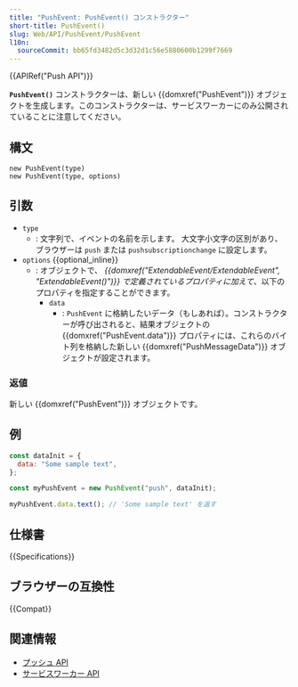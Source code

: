 ```yaml
---
title: "PushEvent: PushEvent() コンストラクター"
short-title: PushEvent()
slug: Web/API/PushEvent/PushEvent
l10n:
  sourceCommit: bb65fd3482d5c3d32d1c56e5880600b1299f7669
---
```


{{APIRef("Push API")}}

**`PushEvent()`** コンストラクターは、新しい {{domxref("PushEvent")}} オブジェクトを生成します。このコンストラクターは、サービスワーカーにのみ公開されていることに注意してください。

## 構文

```js-nolint
new PushEvent(type)
new PushEvent(type, options)
```

## 引数

- `type`
  - : 文字列で、イベントの名前を示します。
    大文字小文字の区別があり、ブラウザーは `push` または `pushsubscriptionchange` に設定します。
- `options` {{optional_inline}}
  - : オブジェクトで、 _{{domxref("ExtendableEvent/ExtendableEvent", "ExtendableEvent()")}} で定義されているプロパティに加えて_、以下のプロパティを指定することができます。
    - `data`
      - : `PushEvent` に格納したいデータ（もしあれば）。コンストラクターが呼び出されると、結果オブジェクトの {{domxref("PushEvent.data")}} プロパティには、これらのバイト列を格納した新しい {{domxref("PushMessageData")}} オブジェクトが設定されます。

### 返値

新しい {{domxref("PushEvent")}} オブジェクトです。

## 例

```js
const dataInit = {
  data: "Some sample text",
};

const myPushEvent = new PushEvent("push", dataInit);

myPushEvent.data.text(); // 'Some sample text' を返す
```

## 仕様書

{{Specifications}}

## ブラウザーの互換性

{{Compat}}

## 関連情報

- [プッシュ API](/ja/docs/Web/API/Push_API)
- [サービスワーカー API](/ja/docs/Web/API/Service_Worker_API)
